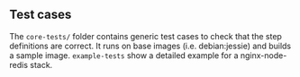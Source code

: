 ## Test cases

The `core-tests/` folder contains generic test cases to check that the step definitions are correct. It runs on base images (i.e. debian:jessie) and builds a sample image. `example-tests` show a detailed example for a nginx-node-redis stack.
